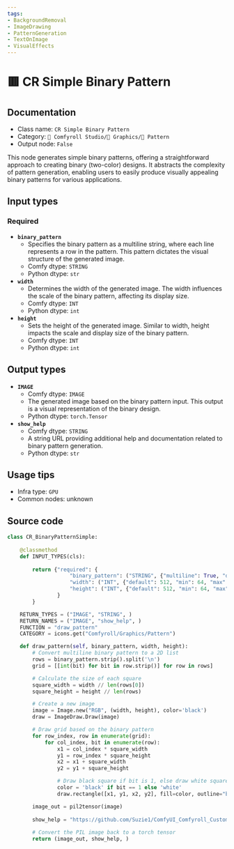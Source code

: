 ```yaml
---
tags:
- BackgroundRemoval
- ImageDrawing
- PatternGeneration
- TextOnImage
- VisualEffects
---
```


# 🟥 CR Simple Binary Pattern
## Documentation
- Class name: `CR Simple Binary Pattern`
- Category: `🧩 Comfyroll Studio/👾 Graphics/🌈 Pattern`
- Output node: `False`

This node generates simple binary patterns, offering a straightforward approach to creating binary (two-color) designs. It abstracts the complexity of pattern generation, enabling users to easily produce visually appealing binary patterns for various applications.
## Input types
### Required
- **`binary_pattern`**
    - Specifies the binary pattern as a multiline string, where each line represents a row in the pattern. This pattern dictates the visual structure of the generated image.
    - Comfy dtype: `STRING`
    - Python dtype: `str`
- **`width`**
    - Determines the width of the generated image. The width influences the scale of the binary pattern, affecting its display size.
    - Comfy dtype: `INT`
    - Python dtype: `int`
- **`height`**
    - Sets the height of the generated image. Similar to width, height impacts the scale and display size of the binary pattern.
    - Comfy dtype: `INT`
    - Python dtype: `int`
## Output types
- **`IMAGE`**
    - Comfy dtype: `IMAGE`
    - The generated image based on the binary pattern input. This output is a visual representation of the binary design.
    - Python dtype: `torch.Tensor`
- **`show_help`**
    - Comfy dtype: `STRING`
    - A string URL providing additional help and documentation related to binary pattern generation.
    - Python dtype: `str`
## Usage tips
- Infra type: `GPU`
- Common nodes: unknown


## Source code
```python
class CR_BinaryPatternSimple:
    
    @classmethod
    def INPUT_TYPES(cls):
                 
        return {"required": {
                    "binary_pattern": ("STRING", {"multiline": True, "default": "10101"}),
                    "width": ("INT", {"default": 512, "min": 64, "max": 4096}),
                    "height": ("INT", {"default": 512, "min": 64, "max": 4096}),
                }    
        }

    RETURN_TYPES = ("IMAGE", "STRING", )
    RETURN_NAMES = ("IMAGE", "show_help", )
    FUNCTION = "draw_pattern"
    CATEGORY = icons.get("Comfyroll/Graphics/Pattern")

    def draw_pattern(self, binary_pattern, width, height):
        # Convert multiline binary pattern to a 2D list
        rows = binary_pattern.strip().split('\n')
        grid = [[int(bit) for bit in row.strip()] for row in rows]

        # Calculate the size of each square
        square_width = width // len(rows[0])
        square_height = height // len(rows)

        # Create a new image
        image = Image.new("RGB", (width, height), color='black')
        draw = ImageDraw.Draw(image)

        # Draw grid based on the binary pattern
        for row_index, row in enumerate(grid):
            for col_index, bit in enumerate(row):
                x1 = col_index * square_width
                y1 = row_index * square_height
                x2 = x1 + square_width
                y2 = y1 + square_height

                # Draw black square if bit is 1, else draw white square
                color = 'black' if bit == 1 else 'white'
                draw.rectangle([x1, y1, x2, y2], fill=color, outline="black")

        image_out = pil2tensor(image)
        
        show_help = "https://github.com/Suzie1/ComfyUI_Comfyroll_CustomNodes/wiki/Pattern-Nodes-2#cr-simple-binary-pattern"
 
        # Convert the PIL image back to a torch tensor
        return (image_out, show_help, )

```

